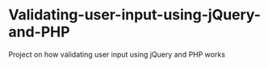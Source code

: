 # Validating-user-input-using-jQuery-and-PHP
Project on how validating user input using jQuery and PHP works
